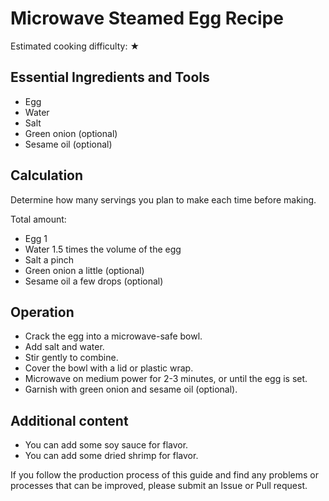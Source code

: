 # Microwave Steamed Egg Recipe

Estimated cooking difficulty: ★

## Essential Ingredients and Tools

* Egg
* Water
* Salt
* Green onion (optional)
* Sesame oil (optional)

## Calculation

Determine how many servings you plan to make each time before making.

Total amount:

* Egg 1
* Water 1.5 times the volume of the egg
* Salt a pinch
* Green onion a little (optional)
* Sesame oil a few drops (optional)

## Operation

* Crack the egg into a microwave-safe bowl.
* Add salt and water.
* Stir gently to combine.
* Cover the bowl with a lid or plastic wrap.
* Microwave on medium power for 2-3 minutes, or until the egg is set.
* Garnish with green onion and sesame oil (optional).

## Additional content

* You can add some soy sauce for flavor.
* You can add some dried shrimp for flavor.

If you follow the production process of this guide and find any problems or processes that can be improved, please submit an Issue or Pull request.
